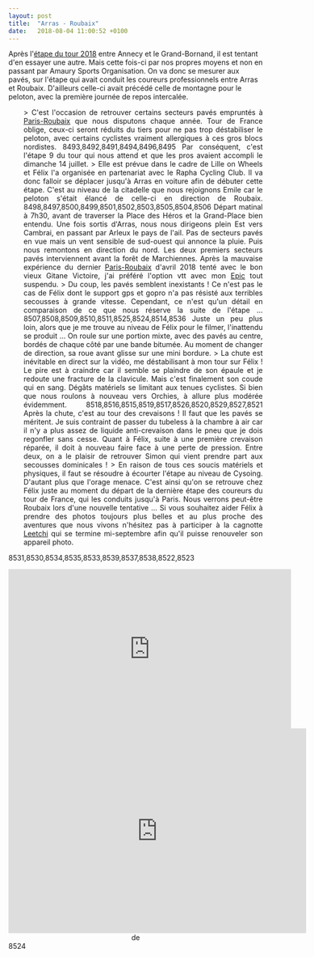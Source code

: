 ```yaml
---
layout: post
title:  "Arras - Roubaix"
date:   2018-08-04 11:00:52 +0100
---
```

Après l'<a href="http://twomoulins.fr/etape-tour-2018/">étape du tour 2018</a> entre Annecy et le Grand-Bornand, il est tentant d'en essayer une autre.
Mais cette fois-ci par nos propres moyens et non en passant par Amaury Sports Organisation.
On va donc se mesurer aux pavés, sur l'étape qui avait conduit les coureurs professionnels entre Arras et Roubaix.
D'ailleurs celle-ci avait précédé celle de montagne pour le peloton, avec la première journée de repos intercalée.
<p style="padding-left: 30px; text-align: justify;">> C'est l'occasion de retrouver certains secteurs pavés empruntés à <a href="http://twomoulins.fr/paris-roubaix/">Paris-Roubaix</a> que nous disputons chaque année.
Tour de France oblige, ceux-ci seront réduits du tiers pour ne pas trop déstabiliser le peloton, avec certains cyclistes vraiment allergiques à ces gros blocs nordistes.
8493,8492,8491,8494,8496,8495
Par conséquent, c'est l'étape 9 du tour qui nous attend et que les pros avaient accompli le dimanche 14 juillet.
> Elle est prévue dans le cadre de Lille on Wheels et Félix l'a organisée en partenariat avec le Rapha Cycling Club.
Il va donc falloir se déplacer jusqu'à Arras en voiture afin de débuter cette étape.
C'est au niveau de la citadelle que nous rejoignons Emile car le peloton s'était élancé de celle-ci en direction de Roubaix.
8498,8497,8500,8499,8501,8502,8503,8505,8504,8506
Départ matinal à 7h30, avant de traverser la Place des Héros et la Grand-Place bien entendu.
Une fois sortis d'Arras, nous nous dirigeons plein Est vers Cambrai, en passant par Arleux le pays de l'ail.
Pas de secteurs pavés en vue mais un vent sensible de sud-ouest qui annonce la pluie.
Puis nous remontons en direction du nord.
Les deux premiers secteurs pavés interviennent avant la forêt de Marchiennes.
Après la mauvaise expérience du dernier <a href="http://twomoulins.fr/paris-roubaix/">Paris-Roubaix</a> d'avril 2018 tenté avec le bon vieux Gitane Victoire, j'ai préféré l'option vtt avec mon <a href="http://twomoulins.fr/en-piste-pour-paris-roubaix-2016/">Epic</a> tout suspendu.
> Du coup, les pavés semblent inexistants !
Ce n'est pas le cas de Félix dont le support gps et gopro n'a pas résisté aux terribles secousses à grande vitesse.
Cependant, ce n'est qu'un détail en comparaison de ce que nous réserve la suite de l'étape ...
8507,8508,8509,8510,8511,8525,8524,8514,8536
Juste un peu plus loin, alors que je me trouve au niveau de Félix pour le filmer, l'inattendu se produit ...
On roule sur une portion mixte, avec des pavés au centre, bordés de chaque côté par une bande bitumée.
Au moment de changer de direction, sa roue avant glisse sur une mini bordure.
> La chute est inévitable en direct sur la vidéo, me déstabilisant à mon tour sur Félix !
Le pire est à craindre car il semble se plaindre de son épaule et je redoute une fracture de la clavicule.
Mais c'est finalement son coude qui en sang.
Dégâts matériels se limitant aux tenues cyclistes.
Si bien que nous roulons à nouveau vers Orchies, à allure plus modérée évidemment.
8518,8516,8515,8519,8517,8526,8520,8529,8527,8521
Après la chute, c'est au tour des crevaisons !
Il faut que les pavés se méritent.
Je suis contraint de passer du tubeless à la chambre à air car il n'y a plus assez de liquide anti-crevaison dans le pneu que je dois regonfler sans cesse.
Quant à Félix, suite à une première crevaison réparée, il doit à nouveau faire face à une perte de pression.
Entre deux, on a le plaisir de retrouver Simon qui vient prendre part aux secousses dominicales !
> En raison de tous ces soucis matériels et physiques, il faut se résoudre à écourter l'étape au niveau de Cysoing.
D'autant plus que l'orage menace.
C'est ainsi qu'on se retrouve chez Félix juste au  moment du départ de la dernière étape des coureurs du tour de France, qui les conduits jusqu'à Paris.
Nous verrons peut-être Roubaix lors d'une nouvelle tentative ...
Si vous souhaitez aider Félix à prendre des photos toujours plus belles et au plus proche des aventures que nous vivons n'hésitez pas à participer à la cagnotte <a href="https://www.leetchi.com/c/two-moulins-low-pictures">Leetchi</a> qui se termine mi-septembre afin qu'il puisse renouveler son appareil photo.

8531,8530,8534,8535,8533,8539,8537,8538,8522,8523

<center><iframe src="https://www.youtube.com/embed/KW-wHaAfWa4" width="560" height="315" frameborder="0" allowfullscreen="allowfullscreen" data-mce-fragment="1"></iframe></center>

<center><iframe src="https://www.strava.com/activities/1735624397/embed/95e35822dae714e9e8aa3004144bfc6edd92ad7b" width="590" height="405" frameborder="0" scrolling="no" data-mce-fragment="1"></iframe>de</center>
8524